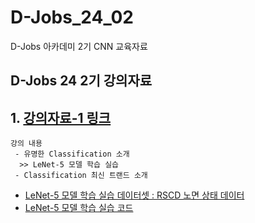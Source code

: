 # D-Jobs_24_02
D-Jobs 아카데미 2기 CNN 교육자료

## D-Jobs 24 2기 강의자료 

## 1. [강의자료-1 링크]()

    강의 내용 
     - 유명한 Classification 소개 
      >> LeNet-5 모델 학습 실습 
     - Classification 최신 트랜드 소개 

* [LeNet-5 모델 학습 실습 데이터셋 : RSCD 노면 상태 데이터](https://drive.google.com/file/d/1WSGf6L0fI4_ioVSOiJpWCbSoa8SyUCLg/view?usp=sharing)
* [LeNet-5 모델 학습 실습 코드](https://github.com/KangHoyong/D-Jobs_24_02/blob/main/%EC%8B%A4%EC%8A%B5%EC%9E%90%EB%A3%8C/Classification%20/practiceMeterials01.py)
